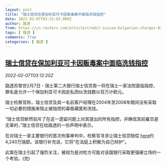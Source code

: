 ```yaml
---
layout: post
title: "瑞士信贷在保加利亚可卡因贩毒案中面临洗钱指控"
date: 2022-02-07T03:31:03.000Z
author: 路透
from: https://cn.reuters.com/article/credit-suisse-bulgarian-charges-0207-idCNKBS2KC06I
tags: [ 路透 ]
comments: True
categories: [ 路透 ]
---
```

<!--1644204663000-->
[瑞士信贷在保加利亚可卡因贩毒案中面临洗钱指控](https://cn.reuters.com/article/credit-suisse-bulgarian-charges-0207-idCNKBS2KC06I)
------

<div>
<div><i>2022-02-07T03:12:20Z</i></div><p>路透苏黎世2月7日 - 瑞士第二大银行瑞士信贷周一将在瑞士一家法院面临指控，罪名是允许一个保加利亚可卡因走私团伙洗钱数以百万计欧元。</p><p>瑞士检察官称，瑞士信贷及其一名前客户经理在2004年至2008年期间没有采取一切必要的措施来阻止被指控的毒贩藏匿和洗钱。</p><p>“瑞士信贷断然驳斥了在这一遗留问题上对其提出的所有指控，并确信其前雇员是无辜的，”瑞士信贷在给路透的一份声明中表示。</p><p>在对瑞士一家主要银行的首次刑事审判中，检察官寻求让瑞士信贷赔偿 <a href="https://www.reuters.com/business/court-says-credit-suisse-faces-455-million-claim-money-laundering-case-2022-01-31">here</a>约4,240万瑞郎。该银行补充说，它将“在法庭上积极为自己辩护”。</p><p>此案在瑞士引起了强烈关注，被视为是对检方可能对该国银行采取更强硬立场的一个考验。(完)</p>
</div>
